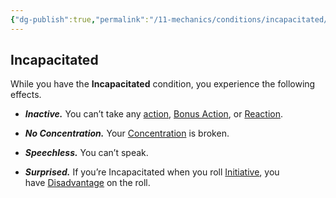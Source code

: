 ```yaml
---
{"dg-publish":true,"permalink":"/11-mechanics/conditions/incapacitated/"}
---
```



## Incapacitated

While you have the **Incapacitated** condition, you experience the following effects.

- **_Inactive._** You can’t take any [action](https://www.dndbeyond.com/sources/dnd/free-rules/rules-glossary#Action), [Bonus Action](https://www.dndbeyond.com/sources/dnd/free-rules/rules-glossary#BonusAction), or [Reaction](https://www.dndbeyond.com/sources/dnd/free-rules/rules-glossary#Reaction).

- **_No Concentration._** Your [Concentration](https://www.dndbeyond.com/sources/dnd/free-rules/rules-glossary#Concentration) is broken.

- **_Speechless._** You can’t speak.

- **_Surprised._** If you’re Incapacitated when you roll [Initiative](https://www.dndbeyond.com/sources/dnd/free-rules/rules-glossary#Initiative), you have [Disadvantage](https://www.dndbeyond.com/sources/dnd/free-rules/rules-glossary#Disadvantage) on the roll.